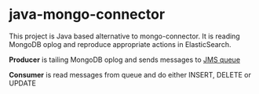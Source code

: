 # java-mongo-connector

This project is Java based alternative to mongo-connector. It is reading MongoDB oplog and reproduce appropriate actions in ElasticSearch.


**Producer** is tailing MongoDB oplog and sends messages to [JMS queue](https://mq.java.net/)

**Consumer** is read messages from queue and do either INSERT, DELETE or UPDATE
